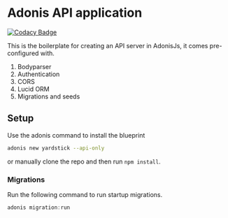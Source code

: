 # Adonis API application

[![Codacy Badge](https://api.codacy.com/project/badge/Grade/b7d060ae618e4c93b5599ee72e66633b)](https://app.codacy.com/manual/leodaiub/twitter-clone-api?utm_source=github.com&utm_medium=referral&utm_content=leodaiub/twitter-clone-api&utm_campaign=Badge_Grade_Dashboard)

This is the boilerplate for creating an API server in AdonisJs, it comes pre-configured with.

1. Bodyparser
2. Authentication
3. CORS
4. Lucid ORM
5. Migrations and seeds

## Setup

Use the adonis command to install the blueprint

```bash
adonis new yardstick --api-only
```

or manually clone the repo and then run `npm install`.


### Migrations

Run the following command to run startup migrations.

```js
adonis migration:run
```
